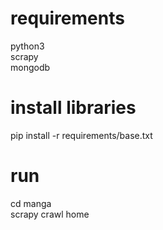 # requirements
python3  
scrapy  
mongodb

# install libraries
pip install -r requirements/base.txt

# run
cd manga  
scrapy crawl home
